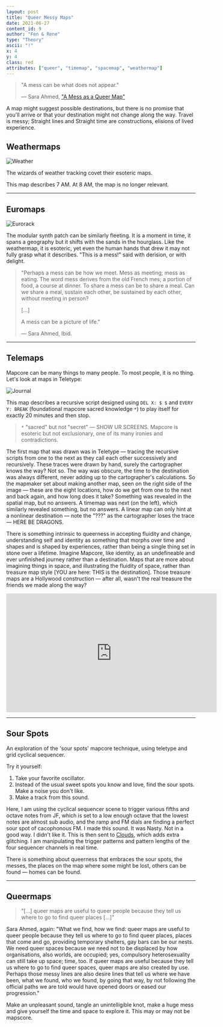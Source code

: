 ```yaml
---
layout: post
title: "Queer Messy Maps"
date: 2021-06-27
content_id: 9
author: "Fen & Rene"
type: "Theory"
ascii: "!"
x: 4
y: 4
class: red
attributes: ["queer", "timemap", "spacemap", "weathermap"]
---
```


> "A mess can be what does not appear."
>
> &mdash; Sara Ahmed, ["A Mess as a Queer Map"](https://feministkilljoys.com/2020/12/23/a-mess-as-a-queer-map/)

A map might suggest possible destinations, but there is no promise that you'll arrive or that your destination might not change along the way. Travel is messy; Straight lines and Straight time are constructions, elisions of lived experience.

## Weathermaps

![Weather](/assets/content/queery-messy-maps-weather.png)

The wizards of weather tracking covet their esoteric maps.

This map describes 7 AM. At 8 AM, the map is no longer relevant.

---

## Euromaps

![Eurorack](/assets/content/queery-messy-maps-euro.jpg)

The modular synth patch can be similarly fleeting. It is a moment in time, it spans a geography but it shifts with the sands in the hourglass. Like the weathermap, it is esoteric, yet even the human hands that drew it may not fully grasp what it describes. "This is a mess!" said with derision, or with delight.

> "Perhaps a mess can be how we meet. Mess as meeting; mess as eating. The word mess derives from the old French mes; a portion of food, a course at dinner.  To share a mess can be to share a meal. Can we share a meal, sustain each other, be sustained by each other, without meeting in person?
>
> [...]
>
> A mess can be a picture of life."
>
> &mdash; Sara Ahmed, Ibid.

---

## Telemaps

Mapcore can be many things to many people. To most people, it is no thing. Let's look at maps in Teletype:

![Journal](/assets/content/queery-messy-maps-journal.jpg)

This map describes a recursive script designed using `DEL X: $ $` and `EVERY Y: BREAK` (foundational mapcore sacred knowledge `*`) to play itself for exactly 20 minutes and then stop. 

> `*` "sacred" but not "secret" — SHOW UR SCREENS. Mapcore is esoteric but not exclusionary, one of its many ironies and contradictions.

The first map that was drawn was in Teletype — tracing the recursive scripts from one to the next as they call each other successively and recursively. These traces were drawn by hand, surely the cartographer knows the way? Not so. The way was obscure, the time to the destination was always different, never adding up to the cartographer's calculations. So the mapmaker set about making another map, seen on the right side of the image — these are the eight locations, how do we get from one to the next and back again, and how long does it take? Something was revealed in the spatial map, but no answers. A timemap was next (on the left), which similarly revealed something, but no answers. A linear map can only hint at a nonlinear destination — note the "???" as the cartographer loses the trace — HERE BE DRAGONS.

There is something intrinsic to queerness in accepting fluidity and change, understanding self and identity as something that morphs over time and shapes and is shaped by experiences, rather than being a single thing set in stone over a lifetime. Imagine Mapcore, like identity, as an undefineable and ever unfinished journey rather than a destination. Maps that are more about imagining things in space, and illustrating the fluidity of space, rather than treasure map style [YOU are here: THIS is the destination]. Those treasure maps are a Hollywood construction — after all, wasn't the real treasure the friends we made along the way?

<iframe width="560" height="315" src="https://www.youtube.com/embed/omlUyD5boXc" title="YouTube video player" frameborder="0" allow="accelerometer; autoplay; clipboard-write; encrypted-media; gyroscope; picture-in-picture" allowfullscreen class="youtube-iframe"></iframe>

---

## Sour Spots

An exploration of the 'sour spots' mapcore technique, using teletype and grid cyclical sequencer.

Try it yourself:

 1. Take your favorite oscillator.
 2. Instead of the usual sweet spots you know and love, find the sour spots. Make a noise you don't like.
 3. Make a track from this sound.

Here, I am using the cyclical sequencer scene to trigger various fifths and octave notes from JF, which is set to a low enough octave that the lowest notes are almost sub audio, and the ramp and FM dials are finding a perfect sour spot of cacophonous FM. I made this sound. It was Nasty. Not in a good way. I didn't like it. This is then sent to [Clouds](https://mutable-instruments.net/modules/clouds/), which adds extra glitching. I am manipulating the trigger patterns and pattern lengths of the four sequencer channels in real time.

There is something about queerness that embraces the sour spots, the messes, the places on the map where some might be lost, others can be found — homes can be found.

---

## Queermaps

> "[...] queer maps are useful to queer people because they tell us where to go to find queer places [...]"

Sara Ahmed, again: "What we find, how we find: queer maps are useful to queer people because they tell us where to go to find queer places, places that come and go, providing temporary shelters, gay bars can be our nests. We need queer spaces because we need not to be displaced by how organisations, also worlds, are occupied; yes, compulsory heterosexuality can still take up space; time, too.  If queer maps are useful because they tell us where to go to find queer spaces, queer maps are also created by use.  Perhaps those messy lines are also desire lines that tell us where we have been, what we found, who we found, by going that way, by not following the official paths we are told would have opened doors or eased our progression."

Make an unpleasant sound, tangle an unintelligible knot, make a huge mess and give yourself the time and space to explore it. This may or may not be mapscore.